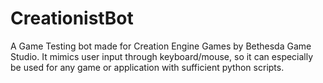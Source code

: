 # CreationistBot
A Game Testing bot made for Creation Engine Games by Bethesda Game Studio. It mimics user input through keyboard/mouse, so it can especially be used for any game or application with sufficient python scripts.
